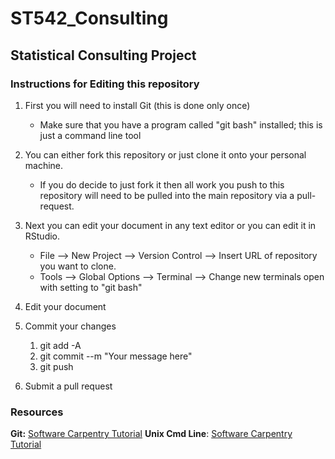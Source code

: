 # ST542_Consulting 
## Statistical Consulting Project

### Instructions for Editing this repository
1. First you will need to install Git (this is done only once)
    + Make sure that you have a program called "git bash" installed; this is just a command line tool
2. You can either fork this repository or just clone it onto your personal machine.    
    + If you do decide to just fork it then all work you push to this repository will need to be pulled into the main repository via a pull-request.
    
3. Next you can edit your document in any text editor or you can edit it in RStudio.   
    + File --> New Project --> Version Control --> Insert URL of repository you want to clone.
    + Tools --> Global Options --> Terminal --> Change new terminals open with setting to "git bash"

4. Edit your document   
5. Commit your changes  
    1. git add -A 
    2. git commit --m "Your message here"
    3. git push
3. Submit a pull request

### Resources
**Git:** [Software Carpentry Tutorial](http://swcarpentry.github.io/git-novice/)
**Unix Cmd Line**: [Software Carpentry Tutorial](http://swcarpentry.github.io/shell-novice/)
